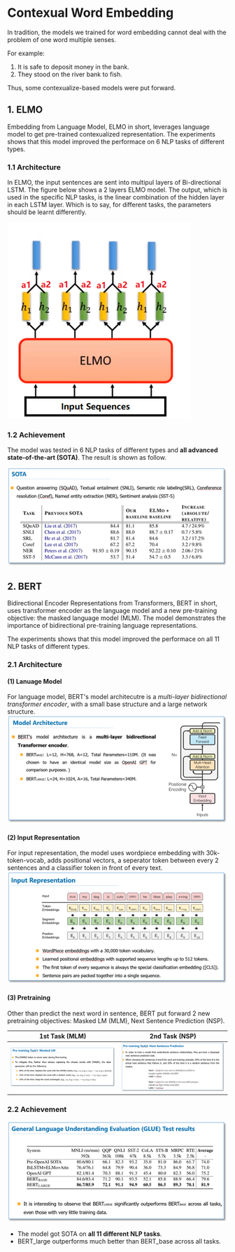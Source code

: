 # Contexual Word Embedding

In tradition, the models we trained for word embedding cannot deal with the problem of one word multiple senses.

For example:
1. It is safe to deposit money in the bank.
2. They stood on the river bank to fish.

Thus, some contexualize-based models were put forward.

## 1. ELMO

Embedding from Language Model, ELMO in short, leverages language model to get pre-trained contexualized representation. The experiments shows that this model improved the performace on 6 NLP tasks of different types.

### 1.1 Architecture

In ELMO, the input sentences are sent into multipul layers of Bi-directional LSTM. The figure below shows a 2 layers ELMO model. The output, which is used in the specific NLP tasks, is the linear combination of the hidden layer in each LSTM layer. Which is to say, for different tasks, the parameters should be learnt differently.

![2 layers elmo](architecture-elmo.png)

### 1.2 Achievement

The model was tested in 6 NLP tasks of different types and **all advanced state-of-the-art (SOTA)**. The result is shown as follow.

![sota-elmo](results-elmo.png)


## 2. BERT

Bidirectional Encoder Representations from Transformers, BERT in short, uses transformer encoder as the language model and a new pre-training objective: the masked language model (MLM). The model demonstrates the importance of bidirectional pre-training language representations.

The experiments shows that this model improved the performace on all 11 NLP tasks of different types.

### 2.1 Architecture

#### (1) Lanuage Model
For language model, BERT's model architecutre is a *multi-layer bidirectional transformer encoder*, with a small base structure and a large network structure.
![language model](architectre-bert.png)

#### (2) Input Representation
For input representation, the model uses wordpiece embedding with 30k-token-vocab, adds positional vectors, a seperator token between every 2 sentences and a classifier token in front of every text.
![input representation](input_representation-bert.png)

#### (3) Pretraining
Other than predict the next word in sentence, BERT put forward 2 new pretraining objectives: Masked LM (MLM), Next Sentence Prediction (NSP).

|  1st Task (MLM)   | 2nd Task (NSP)  |
|  ----  | ----  |
| ![1st task](pretrain1-bert.png)  | ![1st task](pretrain2-bert.png) |


### 2.2 Achievement

![sota-bert](results-bert.png)
+ The model got SOTA on **all 11 different NLP tasks**.
+ BERT_large outperforms much better than BERT_base across all tasks.
